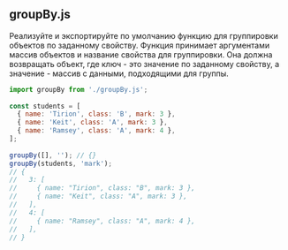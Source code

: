 ## groupBy.js

Реализуйте и экспортируйте по умолчанию функцию для группировки объектов по заданному 
свойству. Функция принимает аргументами массив объектов и название свойства для группировки.
Она должна возвращать объект, где ключ - это значение по заданному свойству, а значение - 
массив с данными, подходящими для группы.

```js
import groupBy from './groupBy.js';
 
const students = [
  { name: 'Tirion', class: 'B', mark: 3 },
  { name: 'Keit', class: 'A', mark: 3 },
  { name: 'Ramsey', class: 'A', mark: 4 },
];
 
groupBy([], ''); // {}
groupBy(students, 'mark');
// {
//   3: [
//     { name: "Tirion", class: "B", mark: 3 },
//     { name: "Keit", class: "A", mark: 3 },
//   ],
//   4: [
//     { name: "Ramsey", class: "A", mark: 4 },
//   ],
// }
```
